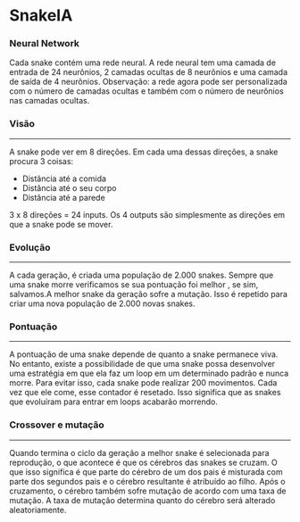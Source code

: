 # SnakeIA

### Neural Network

Cada snake contém uma rede neural. A rede neural tem uma camada de entrada de 24 neurônios, 2 camadas ocultas de 8 neurônios e uma camada de saída de 4 neurônios. Observação: a rede agora pode ser personalizada com o número de camadas ocultas e também com o número de neurônios nas camadas ocultas.

### Visão
---
A snake pode ver em 8 direções. Em cada uma dessas direções, a snake procura 3 coisas:

* Distância até a comida 
* Distância até o seu corpo
* Distância até a parede

3 x 8 direções = 24 inputs. Os 4 outputs são simplesmente as direções em que a snake pode se mover.

### Evolução
---
A cada geração, é criada uma população de 2.000 snakes. Sempre que uma snake morre verificamos se sua pontuação foi melhor , se sim, salvamos.A melhor snake da geração sofre a mutação. Isso é repetido para criar uma nova população de 2.000 novas snakes.


### Pontuação
---
A pontuação de uma snake depende de quanto a snake permanece viva. No entanto, existe a possibilidade de que uma snake possa desenvolver uma estratégia em que ela faz um loop em um determinado padrão e nunca morre. Para evitar isso, cada snake pode realizar 200 movimentos. Cada vez que ele come, esse contador é resetado. Isso significa que as snakes que evoluíram para entrar em loops acabarão morrendo.

### Crossover  e mutação
---
Quando termina o ciclo da geração a melhor snake é  selecionada para reprodução, o que acontece é que os cérebros das snakes se cruzam. O que isso significa é que parte do cérebro de um dos pais é misturada com parte dos segundos pais e o cérebro resultante é atribuído ao filho. Após o cruzamento, o cérebro também sofre mutação de acordo com uma taxa de mutação. A taxa de mutação determina quanto do cérebro será alterado aleatoriamente.
